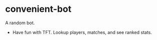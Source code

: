# convenient-bot

A random bot.
- Have fun with TFT. Lookup players, matches, and see ranked stats.


